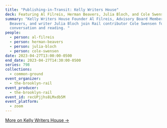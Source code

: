 ```yaml
---
title: "Publishing-in-Transit: Kelly Writers House"
deck: Featuring Al Filreis, Herman Beavers, Julia Bloch, and Cole Swensen
summary: "Kelly Writers House Founder Al Filreis, Advisory Board Member Herman
  Beavers, and writer Julia Bloch join Rail contributor Cole Swensen for a
  conversation and reading. "
people:
  - person: al-filreis
  - person: herman-beavers
  - person: julia-bloch
  - person: cole-swensen
date: 2023-04-27T13:00:00-0500
end_date: 2023-04-27T14:30:00-0500
series: 798
collections:
  - common-ground
event_organizer:
  - the-brooklyn-rail
event_producer:
  - the-brooklyn-rail
event_id: recUPjjhs8LMxdb5M
event_platform:
  - zoom
---
```

[M﻿ore on Kelly Writers House →](https://writing.upenn.edu/wh/)